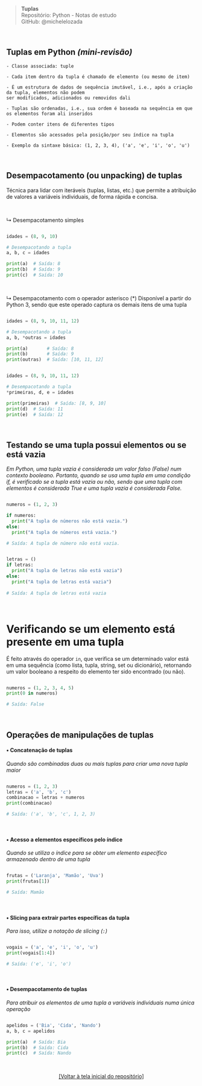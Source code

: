 > **Tuplas**  
> Repositório: Python - Notas de estudo     
> GitHub: @michelelozada
&nbsp;

&nbsp;  
## Tuplas em Python *(mini-revisão)*
```
- Classe associada: tuple

- Cada item dentro da tupla é chamado de elemento (ou mesmo de item) 

- É um estrutura de dados de sequência imutável, i.e., após a criação da tupla, elementos não podem 
ser modificados, adicionados ou removidos dali 

- Tuplas são ordenadas, i.e., sua ordem é baseada na sequência em que os elementos foram ali inseridos

- Podem conter itens de diferentes tipos

- Elementos são acessados pela posição/por seu índice na tupla

- Exemplo da sintaxe básica: (1, 2, 3, 4), ('a', 'e', 'i', 'o', 'u')
```

&nbsp;

## Desempacotamento (ou unpacking) de tuplas 
Técnica para lidar com iteráveis (tuplas, listas, etc.) que permite a atribuição de valores a variáveis individuais, de forma rápida e concisa. 

&nbsp;

↳ Desempacotamento simples
```py

idades = (8, 9, 10)

# Desempacotando a tupla
a, b, c = idades

print(a)  # Saída: 8
print(b)  # Saída: 9
print(c)  # Saída: 10
```

&nbsp;

↳ Desempacotamento com o operador asterisco (*)
Disponível a partir do Python 3, sendo que este operado captura os demais itens de uma tupla  

```py

idades = (8, 9, 10, 11, 12)

# Desempacotando a tupla
a, b, *outras = idades

print(a)       # Saída: 8
print(b)       # Saída: 9
print(outras)  # Saída: [10, 11, 12]
```
```py

idades = (8, 9, 10, 11, 12)

# Desempacotando a tupla
*primeiras, d, e = idades

print(primeiras)  # Saída: [8, 9, 10]
print(d)  # Saída: 11
print(e)  # Saída: 12
```

&nbsp;

## Testando se uma tupla possui elementos ou se está vazia
*Em Python, uma tupla vazia é considerada um valor falso (False) num contexto booleano. Portanto, quando se usa uma tupla em uma condição if, é verificado se a tupla está vazia ou não, sendo que uma tupla com elementos é considerada True e uma tupla vazia é considerada False.* 

```py

numeros = (1, 2, 3)

if numeros:
  print("A tupla de números não está vazia.")
else:
  print("A tupla de números está vazia.")

# Saída: A tupla de número não está vazia.
```
```py

letras = ()
if letras:
  print("A tupla de letras não está vazia")
else:
  print("A tupla de letras está vazia")
  
# Saída: A tupla de letras está vazia
```

&nbsp;

# Verificando se um elemento está presente em uma tupla
É feito através do operador `in`, que verifica se um determinado valor está em uma sequência (como lista, tupla, string, set ou dicionário), retornando um valor booleano a respeito do elemento ter sido encontrado (ou não).

```py

numeros = (1, 2, 3, 4, 5)
print(0 in numeros)

# Saída: False 
```

&nbsp;

## Operações de manipulações de tuplas 

#### • Concatenação de tuplas
*Quando são combinadas duas ou mais tuplas para criar uma nova tupla maior*

```py

numeros = (1, 2, 3)
letras = ('a', 'b', 'c')
combinacao = letras + numeros
print(combinacao)

# Saída: ('a', 'b', 'c', 1, 2, 3)
```

&nbsp;

#### • Acesso a elementos específicos pelo índice
*Quando se utiliza o índice para se obter um elemento específico armazenado dentro de uma tupla*

```py

frutas = ('Laranja', 'Mamão', 'Uva')
print(frutas[1])

# Saída: Mamão
```

&nbsp;

#### • Slicing para extrair partes específicas da tupla
*Para isso, utilize a notação de slicing (`:`)*

```py

vogais = ('a', 'e', 'i', 'o', 'u')
print(vogais[1:4])

# Saída: ('e', 'i', 'o')
```

&nbsp;

#### • Desempacotamento de tuplas
*Para atribuir os elementos de uma tupla a variáveis individuais numa única operação*

```py

apelidos = ('Bia', 'Cida', 'Nando')
a, b, c = apelidos

print(a)  # Saída: Bia
print(b)  # Saída: Cida
print(c)  # Saída: Nando
```

&nbsp;

<div align="center">
<a href="https://github.com/michelelozada/Python-Study-Notes">[Voltar à tela inicial do repositório]</a>
</div>